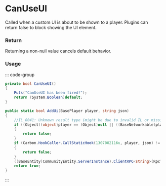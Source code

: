 # CanUseUI
<Badge type="info" text="CUI"/><Badge type="danger" text="Carbon Compatible"/><Badge type="warning" text="Oxide Compatible"/>
Called when a custom UI is about to be shown to a player. Plugins can return false to block showing the UI element.

### Return
Returning a non-null value cancels default behavior.

### Usage
::: code-group
```csharp [Example]
private bool CanUseUI()
{
	Puts("CanUseUI has been fired!");
	return (System.Boolean)default;
}
```
```csharp [Source — Carbon.Common @ Oxide.Game.Rust.Cui.CuiHelper]
public static bool AddUi(BasePlayer player, string json)
{
	//IL_0041: Unknown result type (might be due to invalid IL or missing references)
	if ((Object)(object)player == (Object)null || ((BaseNetworkable)player).net == null)
	{
		return false;
	}
	if (Carbon.HookCaller.CallStaticHook(1307002116u, player, json) != null)
	{
		return false;
	}
	((BaseEntity)CommunityEntity.ServerInstance).ClientRPC<string>(RpcTarget.Player("AddUI", player), json);
	return true;
}

```
:::
